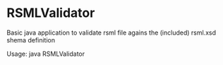 RSMLValidator
==============

Basic java application to validate rsml file agains the (included) rsml.xsd shema definition

Usage:
  java RSMLValidator <list of rsml files>
  

